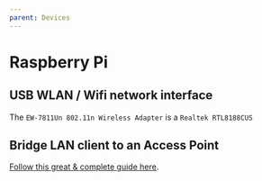 ```yaml
---
parent: Devices
---
```


# Raspberry Pi

## USB WLAN / Wifi network interface

 The `EW-7811Un 802.11n Wireless Adapter` is a `Realtek RTL8188CUS`

## Bridge LAN client to an Access Point

[Follow this great & complete guide here](https://www.nerd-quickies.net/2019/08/20/setup-lan-wlan-bridge-with-openwrt-luci/).
